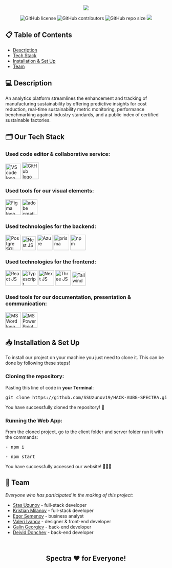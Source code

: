 <p align = "center">
    <img src="https://cdn.discordapp.com/attachments/877990342933217400/1223910593732546560/banner.png?ex=661b9290&is=66091d90&hm=e8e8512d927ea906f8bc73c577beaddb7e11b81b4d6277f7afdfc71f71915c2c&" />
</p>

<p align = "center">
    <img alt="GitHub license" src="https://img.shields.io/github/license/SSUzunov19/HACK-AUBG-SPECTRA?style=for-the-badge">
    <img alt="GitHub contributors" src="https://img.shields.io/github/contributors/SSUzunov19/HACK-AUBG-SPECTRA?style=for-the-badge">
    <img alt="GitHub repo size" src="https://img.shields.io/github/repo-size/SSUzunov19/HACK-AUBG-SPECTRA?style=for-the-badge">
    <img src="https://img.shields.io/github/languages/count/SSUzunov19/HACK-AUBG-SPECTRA?style=for-the-badge">
</p>

## 📋 Table of Contents
- [Description](#description)
- [Tech Stack](#technologies)
- [Installation & Set Up](#setup)
- [Team](#team)

## 💻 Description <a name="description"></a>
<p>An analytics platform streamlines the enhancement and tracking of manufacturing sustainability by offering predictive insights for cost reduction, real-time sustainability metric monitoring, performance benchmarking against industry standards, and a public index of certified sustainable factories.</p>


## 🗂️ Our Tech Stack <a name="technologies"></a>
### Used code editor & collaborative service:
<p align="left">
    <a href="https://code.visualstudio.com/"><img src="https://img.icons8.com/color/344/visual-studio-code-2019.png" alt="VS code logo" width=48px /></a>
    <a href="https://github.com/"><img src="https://img.icons8.com/nolan/344/github.png" alt="GitHub logo" width=52px /></a>
</p>

### Used tools for our visual elements:
<p align="left">
    <a href="https://www.figma.com/"><img src="https://img.icons8.com/color/344/figma--v1.png" alt="Figma logo" width=48px/></a>
    <a href="https://www.adobe.com/creativecloud.html"><img src="https://www.adobe.com/content/dam/shared/images/product-icons/svg/creative-cloud.svg" alt="adobe creative cloud" width=48px /></a>
</p>

### Used technologies for the backend:
<p align="left">
    <a href="https://www.postgresql.org/"><img src="https://upload.wikimedia.org/wikipedia/commons/thumb/2/29/Postgresql_elephant.svg/800px-Postgresql_elephant.svg.png" alt="Postgre SQL" width=48px/></a>
    <a href="https://nestjs.com/"><img src="https://nestjs.com/img/logo-small.svg" alt="Nest JS" width=43px/></a>
    <a href="https://azure.microsoft.com/en-us"><img src="https://upload.wikimedia.org/wikipedia/commons/thumb/f/fa/Microsoft_Azure.svg/1200px-Microsoft_Azure.svg.png" alt="Azure" width=48px /></a>
    <a href="https://www.prisma.io/"><img src="https://i.pinimg.com/originals/39/b2/e4/39b2e4ad77c23a2c11e5950a7dfa2aec.png" alt="prisma" width=48px /></a>
    <a href="https://www.npmjs.com/"><img src="https://upload.wikimedia.org/wikipedia/commons/thumb/d/db/Npm-logo.svg/1200px-Npm-logo.svg.png" alt="npm" width=48px /></a>
</p>

### Used technologies for the frontend:
<p align="left">
    <a href="https://react.dev/"><img src="https://upload.wikimedia.org/wikipedia/commons/thumb/3/30/React_Logo_SVG.svg/1200px-React_Logo_SVG.svg.png" alt="React JS" width=48px/></a>
    <a href="https://www.typescriptlang.org/"><img src="https://upload.wikimedia.org/wikipedia/commons/thumb/4/4c/Typescript_logo_2020.svg/1200px-Typescript_logo_2020.svg.png" alt="Typescript" width=48px /></a>
    <a href="https://nextjs.org/"><img src="https://adware-technologies.s3.amazonaws.com/uploads/technology/thumbnail/29/Rlogical-Blog-Images-thumbnail.png" alt="Next JS" width=48px /></a>
    <a href="https://threejs.org/"><img src="https://seeklogo.com/images/T/three-js-logo-07A32307F1-seeklogo.com.png" alt="Three JS" width=48px /></a>
    <a href="https://tailwindcss.com/"><img src="https://files.raycast.com/nwt9ncojkvwmjfkaada8upafvpnu" alt="Tailwind" width=43px/></a>
</p>

### Used tools for our documentation, presentation & communication:
<p align="left">
    <a href="https://www.microsoft.com/en-ww/microsoft-365/word"><img src="https://img.icons8.com/color/344/ms-word.png" alt="MS Word logo" width=48px /></a>
    <a href="https://www.microsoft.com/en-ww/microsoft-365/powerpoint"><img src="https://img.icons8.com/color/344/ms-powerpoint.png" alt="MS PowerPoint logo" width=48px /></a>
</p>

## 📥 Installation & Set Up <a name="setup"></a>
<p> To install our project on your machine you just need to clone it. This can be done by following these steps! </p>


<h3><B>Cloning the repository:</B></h3>

Pasting this line of code in **your Terminal**:
<pre>git clone https://github.com/SSUzunov19/HACK-AUBG-SPECTRA.git</pre>
<p>You have successfully cloned the repository! 🥳</p>


<h3><B>Running the Web App:</B></h3>

From the cloned project, go to the client folder and server folder run it with the commands:
</ul> 
<pre>- npm i</pre>
<pre>- npm start</pre>

<p>You have successfully accessed our website! 👏👏👏</p>

## 📖 Team<a name="team"></a>
*Everyone who has participated in the making of this project:*
- [Stas Uzunov](https://github.com/SSUzunov19) - full-stack developer
- [Kristian Milanov](https://github.com/kamilanov18) - full-stack developer
- [Egor Semenov](https://github.com/EDSemenov19) - business analyst
- [Valeri Ivanov](https://github.com/VTIvanov20) - designer & front-end developer
- [Galin Georgiev](https://github.com/GGGeorgiev20) - back-end developer
- [Deivid Donchev](https://github.com/DNDonchev20) - back-end developer

<br>

## <p align = "center">Spectra ❤️ for <B>Everyone!</B></p>
